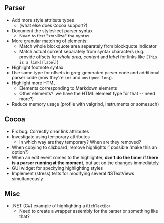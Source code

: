 Parser
------
- Add more style attribute types
    - (what else does Cocoa support?)
- Document the stylesheet parser syntax
    - Need to first "stabilize" the syntax
- More granular matching of elements:
    - Match whole blockquote area separately from blockquote indicator
    - Match actual content separately from syntax characters (e.g. provide
      offsets for _whole area_, _content_ and _label_ for links like
      `[This is a link][label]`)
- Highlight footnote syntax
- Use same type for offsets in greg-generated parser code and additional
  parser code (now they're `int` and `unsigned long`).
- Highlight more HTML
    - Elements corresponding to Markdown elements
    - Other elements? (we have the HTML element type for that -- need more?)
- Reduce memory usage (profile with valgrind, Instruments or somesuch)


Cocoa
-----
- Fix bug: Correctly clear link attributes
- Investigate using temporary attributes
    - In which way are they temporary? When are they removed?
- When copying to clipboard, remove highlights if possible (make this an option?)
- When an edit event comes to the highlighter, **don't do the timer if there
  is a parser running at the moment**, but act on the changes immediately
- GUI widget for specifying highlighting styles
- Implement (stress) tests for modifying several NSTextViews simultaneously


Misc
----
- .NET (C#) example of highlighting a `RichTextBox`
    - Need to create a wrapper assembly for the parser or something like that?

